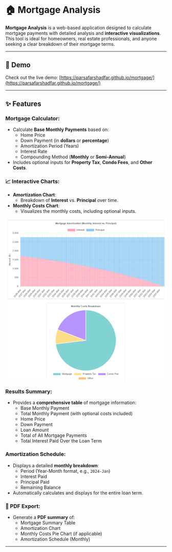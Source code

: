 
# 🏠 Mortgage Analysis
  
**Mortgage Analysis** is a web-based application designed to calculate mortgage payments with detailed analysis and **interactive visualizations**. This tool is ideal for homeowners, real estate professionals, and anyone seeking a clear breakdown of their mortgage terms.

---

## 🚀 Demo  
Check out the live demo: [https://parsafarshadfar.github.io/mortgage/](https://parsafarshadfar.github.io/mortgage/)

---

## ✨ Features  

### Mortgage Calculator:
- Calculate **Base Monthly Payments** based on:
  - Home Price  
  - Down Payment (in **dollars** or **percentage**)   
  - Amortization Period (Years)  
  - Interest Rate  
  - Compounding Method (**Monthly** or **Semi-Annual**)  
- Includes optional inputs for **Property Tax**, **Condo Fees**, and **Other Costs**.

### 📈 Interactive Charts:
- **Amortization Chart**:  
  - Breakdown of **Interest** vs. **Principal** over time.  
- **Monthly Costs Chart**:  
  - Visualizes the monthly costs, including optional inputs.
    
![mortgage_charts](/mortgage_charts_demo.png)


### Results Summary:
- Provides a **comprehensive table** of mortgage information:  
  - Base Monthly Payment  
  - Total Monthly Payment (with optional costs included)  
  - Home Price   
  - Down Payment   
  - Loan Amount  
  - Total of All Mortgage Payments  
  - Total Interest Paid Over the Loan Term  

### Amortization Schedule:
- Displays a detailed **monthly breakdown**:  
  - Period (Year-Month format, e.g., `2024-Jan`)  
  - Interest Paid   
  - Principal Paid  
  - Remaining Balance  
- Automatically calculates and displays for the entire loan term.

### 📄 PDF Export:
- Generate a **PDF summary** of:  
  - Mortgage Summary Table   
  - Amortization Chart  
  - Monthly Costs Pie Chart (if applicable)  
  - Amortization Schedule (Monthly)

---